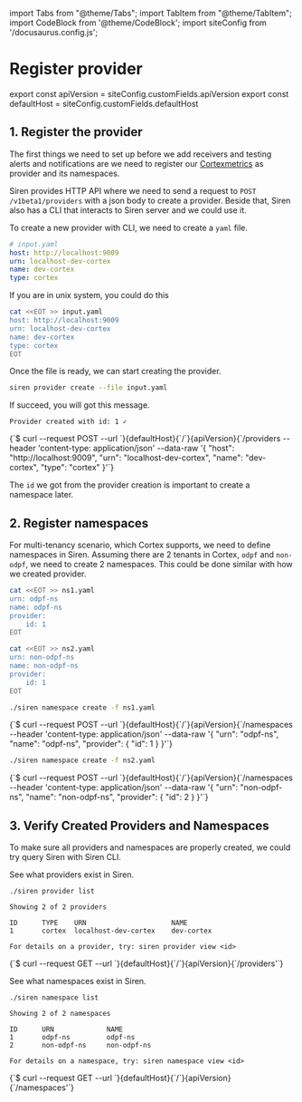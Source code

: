 import Tabs from "@theme/Tabs";
import TabItem from "@theme/TabItem";
import CodeBlock from '@theme/CodeBlock';
import siteConfig from '/docusaurus.config.js';

# Register provider

export const apiVersion = siteConfig.customFields.apiVersion
export const defaultHost = siteConfig.customFields.defaultHost

## 1. Register the provider

The first things we need to set up before we add receivers and testing alerts and notifications are we need to register our [Cortexmetrics](https://cortexmetrics.io/) as provider and its namespaces.

Siren provides HTTP API where we need to send a request to `POST /v1beta1/providers` with a json body to create a provider. Beside that, Siren also has a CLI that interacts to Siren server and we could use it.

To create a new provider with CLI, we need to create a `yaml` file.

```yaml
# input.yaml
host: http://localhost:9009
urn: localhost-dev-cortex
name: dev-cortex
type: cortex
```

If you are in unix system, you could do this

```bash
cat <<EOT >> input.yaml
host: http://localhost:9009
urn: localhost-dev-cortex
name: dev-cortex
type: cortex
EOT
```

Once the file is ready, we can start creating the provider.

<Tabs groupId="api">
  <TabItem value="cli" label="CLI" default>

```bash
siren provider create --file input.yaml
```

If succeed, you will got this message.

```shell
Provider created with id: 1 ✓
```

  </TabItem>
  <TabItem value="http" label="HTTP">
    <CodeBlock className="language-bash">
    {`$ curl --request POST
  --url `}{defaultHost}{`/`}{apiVersion}{`/providers
  --header 'content-type: application/json'
  --data-raw '{
    "host": "http://localhost:9009",
    "urn": "localhost-dev-cortex",
    "name": "dev-cortex",
    "type": "cortex"
}'`}
    </CodeBlock>
  </TabItem>
</Tabs>

The `id` we got from the provider creation is important to create a namespace later.

## 2. Register namespaces

For multi-tenancy scenario, which Cortex supports, we need to define namespaces in Siren. Assuming there are 2 tenants in Cortex, `odpf` and `non-odpf`, we need to create 2 namespaces. This could be done similar with how we created provider.

```bash
cat <<EOT >> ns1.yaml
urn: odpf-ns
name: odpf-ns
provider:
    id: 1
EOT
```

```bash
cat <<EOT >> ns2.yaml
urn: non-odpf-ns
name: non-odpf-ns
provider:
    id: 1
EOT
```

<Tabs groupId="api">
  <TabItem value="cli" label="CLI" default>

```bash
./siren namespace create -f ns1.yaml
```

  </TabItem>
  <TabItem value="http" label="HTTP">
    <CodeBlock className="language-bash">
    {`$ curl --request POST
  --url `}{defaultHost}{`/`}{apiVersion}{`/namespaces
  --header 'content-type: application/json'
  --data-raw '{
    "urn": "odpf-ns",
    "name": "odpf-ns",
    "provider": {
        "id": 1
    }
}'`}
    </CodeBlock>
  </TabItem>
</Tabs>

<Tabs groupId="api">
  <TabItem value="cli" label="CLI" default>

```bash
./siren namespace create -f ns2.yaml
```

  </TabItem>
  <TabItem value="http" label="HTTP">
    <CodeBlock className="language-bash">
    {`$ curl --request POST
  --url `}{defaultHost}{`/`}{apiVersion}{`/namespaces
  --header 'content-type: application/json'
  --data-raw '{
    "urn": "non-odpf-ns",
    "name": "non-odpf-ns",
    "provider": {
        "id": 2
    }
}'`}
    </CodeBlock>
  </TabItem>
</Tabs>

## 3. Verify Created Providers and Namespaces

To make sure all providers and namespaces are properly created, we could try query Siren with Siren CLI.

See what providers exist in Siren.

<Tabs groupId="api">
  <TabItem value="cli" label="CLI" default>

```shell
./siren provider list
```

```shell
Showing 2 of 2 providers

ID      TYPE    URN                     NAME
1       cortex  localhost-dev-cortex    dev-cortex

For details on a provider, try: siren provider view <id>
```

  </TabItem>
  <TabItem value="http" label="HTTP">
    <CodeBlock className="language-bash">
    {`$ curl --request GET
  --url `}{defaultHost}{`/`}{apiVersion}{`/providers'`}
    </CodeBlock>
  </TabItem>
</Tabs>

See what namespaces exist in Siren.

<Tabs groupId="api">
  <TabItem value="cli" label="CLI" default>

```shell
./siren namespace list
```

```shell
Showing 2 of 2 namespaces

ID      URN             NAME
1       odpf-ns         odpf-ns
2       non-odpf-ns     non-odpf-ns

For details on a namespace, try: siren namespace view <id>
```

  </TabItem>
  <TabItem value="http" label="HTTP">
    <CodeBlock className="language-bash">
    {`$ curl --request GET
  --url `}{defaultHost}{`/`}{apiVersion}{`/namespaces'`}
    </CodeBlock>
  </TabItem>
</Tabs>
